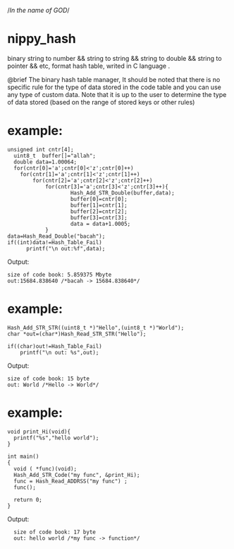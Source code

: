 /*In the name of GOD*/
# nippy_hash
binary string to number && string to string && string to double && string to pointer && etc, format hash table, writed in C language .

@brief The binary hash table manager, It should be noted that there is no specific rule for the type of data stored in the code table and you can use any type of custom data. Note that it is up to the user to determine the type of data stored (based on the range of stored keys or other rules) 

# example:
    unsigned int cntr[4];
	  uint8_t  buffer[]="allah";
	  double data=1.00064;
	  for(cntr[0]='a';cntr[0]<'z';cntr[0]++)
        for(cntr[1]='a';cntr[1]<'z';cntr[1]++)
            for(cntr[2]='a';cntr[2]<'z';cntr[2]++)
                for(cntr[3]='a';cntr[3]<'z';cntr[3]++){
                        Hash_Add_STR_Double(buffer,data);
                        buffer[0]=cntr[0];
                        buffer[1]=cntr[1];
                        buffer[2]=cntr[2];
                        buffer[3]=cntr[3];
                        data = data+1.0005;
                }
    data=Hash_Read_Double("bacah");
    if((int)data!=Hash_Table_Fail)
          printf("\n out:%f",data);
Output: 
     
    size of code book: 5.859375 Mbyte
    out:15684.838640 /*bacah -> 15684.838640*/


# example:
    Hash_Add_STR_STR((uint8_t *)"Hello",(uint8_t *)"World");
    char *out=(char*)Hash_Read_STR_STR("Hello");
    
    if((char)out!=Hash_Table_Fail)
        printf("\n out: %s",out);
Output: 

    size of code book: 15 byte
    out: World /*Hello -> World*/

# example:
    void print_Hi(void){
      printf("%s","hello world");
    }

    int main()
    {
      void ( *func)(void);
      Hash_Add_STR_Code("my func", &print_Hi);
      func = Hash_Read_ADDRSS("my func") ;
      func();
      
      return 0;
    }
 Output:
 
      size of code book: 17 byte
      out: hello world /*my func -> function*/
      
